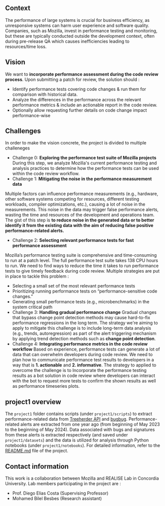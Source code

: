 ## Context

The performance of large systems is crucial for business efficiency, as unresponsive systems can harm user experience and software quality. Companies, such as Mozilla, invest in performance testing and monitoring, but these are typically conducted outside the development context, often during pre-release QA which causes inefficiencies leading to resources/time loss.

## Vision

We want to **incorporate performance assessment during the code review process**. Upon submitting a patch for review, the solution should :
- Identify performance tests covering code changes & run them for comparison with historical data.
- Analyze the differences in the performance across the relevant performance metrics & include an actionable report in the code review.
- Optionally allow requesting further details on code change impact performance-wise

## Challenges

In order to make the vision concrete, the project is divided to multiple challeneges
- Challenge 0: **Exploring the performance test suite of Mozilla projects**
During this step, we analyze Mozilla's current performance testing and analysis practices to determine how the performance tests can be used within the code review workflow. 
- Challenge 1: **Mitigating the noise in the performance measurement data**

Multiple factors can influence performance measurements (e.g., hardware, other software systems competing for resources, different testing workloads, compiler optimizations, etc.), causing a lot of noise in the measurements. This noise in the data may trigger false performance alerts, wasting the time and resources of the development and operations team. The gist of this step is **to reduce noise in the generated data or to better identify it from the existing data with the aim of reducing false positive performance-related alerts.**

- Challenge 2: **Selecting relevant performance tests for fast performance assessment**

Mozilla’s performance testing suite is comprehensive and time-consuming to run at a patch level. The full performance test suite takes 138 CPU hours to run. We need to find ways to reduce the time it takes to run performance tests to give timely feedback during code review. Multiple strategies are put in place to tackle this problem :
  - Selecting a small set of the most relevant performance tests
  - Prioritizing running performance tests on “performance-sensitive code changes.”
  - Generating small performance tests (e.g., microbenchmarks) in the system critical path
- Challenge 3: **Handling gradual performance change**
Gradual changes that bypass change point detection methods may cause hard-to-fix performance regressions in the long term. The strategy we're aiming to apply to mitigate this challenge is to include long-term data analysis (e.g., trends,  autoregression) as part of the alert triggering mechanism by applying trend detection methods such as **change point detection**.
- Challenge 4: **Integrating performance metrics in the code review workflow**
Based on experience, performance tests can generate a lot of data that can overwhelm developers during code review. We need to plan how to communicate performance test results to developers in a way that is **1. actionable** and **2. informative**. The strategy to applied to overcome the challenge is to Incorporate the performance testing results as a bot solution in code review where developers can interact with the bot to request more tests to confirm the shown results as well as performance timeseries plots.

## project1 overview

The `project1` folder contains scripts (under `project1/scripts`) to extract performance-related data from [Treeherder API](https://treeherder.mozilla.org/docs/) and [bugbug](https://github.com/mozilla/bugbug). Performance-related alerts are extracted from one year ago (from beginning of May 2023 to the beginning of May 2024). Data associated with bugs and signatures from these alerts is extracted respectively (and saved under `project1/datasets`) and the data is utilized for analysis through Python notebooks (under `project1/notebooks`). For detailed information, refer to the [README.md](project1/README.md) file of the project.

## Contact information

This work is a collaboration between Mozilla and REALISE Lab in Concordia University. Lab members participating in the project are : 
- Prof. Diego Elias Costa (Supervising Professor)
- Mohamed Bilel Besbes (Research assistant)